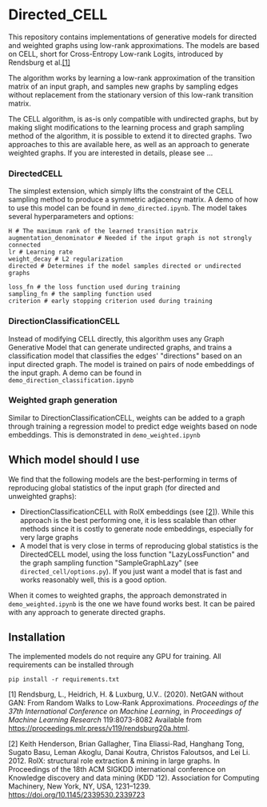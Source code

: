 # Directed_CELL

This repository contains implementations of generative models for directed and weighted graphs using low-rank approximations. The models are based on CELL, short for Cross-Entropy Low-rank Logits, introduced by Rendsburg et al.[[1]](#1) 

The algorithm works by learning a low-rank approximation of the transition matrix of an input graph, and samples new graphs by sampling edges without replacement from the stationary version of this low-rank transition matrix.

The CELL algorithm, is as-is only compatible with undirected graphs, but by making slight modifications to the learning process and graph sampling method of the algorithm, it is possible to extend it to directed graphs. Two approaches to this are available here, as well as an approach to generate weighted graphs. If you are interested in details, please see ...

### DirectedCELL

The simplest extension, which simply lifts the constraint of the CELL sampling method to produce a symmetric adjacency matrix. A demo of how to use this model can be found in `demo_directed.ipynb`. The model takes several hyperparameters and options:

```{python3}
H # The maximum rank of the learned transition matrix
augmentation_denominator # Needed if the input graph is not strongly connected
lr # Learning rate
weight_decay # L2 regularization
directed # Determines if the model samples directed or undirected graphs

loss_fn # the loss function used during training
sampling_fn # the sampling function used
criterion # early stopping criterion used during training
```


### DirectionClassificationCELL

Instead of modifying CELL directly, this algorithm uses any Graph Generative Model that can generate undirected graphs, and trains a classification model that classifies the edges' "directions" based on an input directed graph. The model is trained on pairs of node embeddings of the input graph. A demo can be found in `demo_direction_classification.ipynb`

### Weighted graph generation

Similar to DirectionClassificationCELL, weights can be added to a graph through training a regression model to predict edge weights based on node embeddings. This is demonstrated in `demo_weighted.ipynb`

## Which model should I use

We find that the following models are the best-performing in terms of reproducing global statistics of the input graph (for directed and unweighted graphs):

* DirectionClassificationCELL with RolX embeddings (see [[2]](#2)). While this approach is the best performing one, it is less scalable than other methods since it is costly to generate node embeddings, especially for very large graphs
* A model that is very close in terms of reproducing global statistics is the DirectedCELL model, using the loss function "LazyLossFunction" and the graph sampling function "SampleGraphLazy" (see `directed_cell/options.py`). If you just want a model that is fast and works reasonably well, this is a good option.

When it comes to weighted graphs, the approach demonstrated in `demo_weighted.ipynb` is the one we have found works best. It can be paired with any approach to generate directed graphs.

## Installation

The implemented models do not require any GPU for training. All requirements can be installed through 

```
pip install -r requirements.txt
```

<a id="1">[1]</a> 
Rendsburg, L., Heidrich, H. &amp; Luxburg, U.V.. (2020). NetGAN without GAN: From Random Walks to Low-Rank Approximations. <i>Proceedings of the 37th International Conference on Machine Learning</i>, in <i>Proceedings of Machine Learning Research</i> 119:8073-8082 Available from https://proceedings.mlr.press/v119/rendsburg20a.html.

<a id="2">[2]</a> 
Keith Henderson, Brian Gallagher, Tina Eliassi-Rad, Hanghang Tong, Sugato Basu, Leman Akoglu, Danai Koutra, Christos Faloutsos, and Lei Li. 2012. RolX: structural role extraction & mining in large graphs. In Proceedings of the 18th ACM SIGKDD international conference on Knowledge discovery and data mining (KDD '12). Association for Computing Machinery, New York, NY, USA, 1231–1239. https://doi.org/10.1145/2339530.2339723

